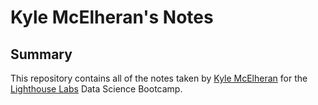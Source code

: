 # Kyle McElheran's Notes
## Summary 

This repository contains all of the notes taken by [Kyle McElheran](https://github.com/Mkyleran) for the [Lighthouse Labs](https://www.lighthouselabs.ca) Data Science Bootcamp.